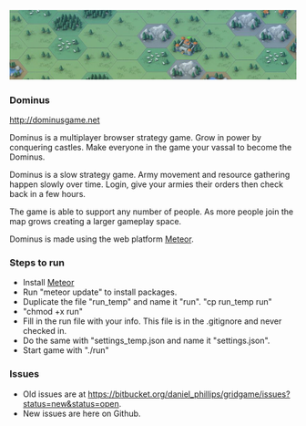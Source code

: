 ![Alt text](/public/presskit/presskit_banner.jpg?raw=true "Optional Title")

### Dominus ###
http://dominusgame.net

Dominus is a multiplayer browser strategy game.  Grow in power by conquering castles.   Make everyone in the game your vassal to become the Dominus.

Dominus is a slow strategy game.  Army movement and resource gathering happen slowly over time.  Login, give your armies their orders then check back in a few hours.

The game is able to support any number of people.  As more people join the map grows creating a larger gameplay space.

Dominus is made using the web platform <a href="http://meteor.com">Meteor</a>.


### Steps to run ###

* Install <a href="http://meteor.com">Meteor</a>
* Run "meteor update" to install packages.
* Duplicate the file "run_temp" and name it "run".  "cp run_temp run"
* "chmod +x run"
* Fill in the run file with your info.  This file is in the .gitignore and never checked in.
* Do the same with "settings_temp.json and name it "settings.json".
* Start game with "./run"


### Issues ###

* Old issues are at https://bitbucket.org/daniel_phillips/gridgame/issues?status=new&status=open.
* New issues are here on Github.
